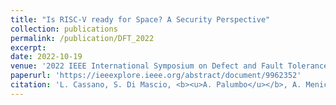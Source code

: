 ```yaml
---
title: "Is RISC-V ready for Space? A Security Perspective"
collection: publications
permalink: /publication/DFT_2022
excerpt:
date: 2022-10-19
venue: '2022 IEEE International Symposium on Defect and Fault Tolerance in VLSI and Nanotechnology Systems (DFT)'
paperurl: 'https://ieeexplore.ieee.org/abstract/document/9962352'
citation: 'L. Cassano, S. Di Mascio, <b><u>A. Palumbo</u></b>, A. Menicucci, G. Furano, G. Bianchi and M. Ottavi (2022). &quot;Is RISC-V ready for Space? A Security Perspective&quot; <i>2022 IEEE International Symposium on Defect and Fault Tolerance in VLSI and Nanotechnology Systems (DFT)</i>.'
---
```

